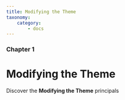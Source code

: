 ```yaml
---
title: Modifying the Theme
taxonomy:
    category:
        - docs
---
```


### Chapter 1

# Modifying the Theme

Discover the **Modifying the Theme** principals
